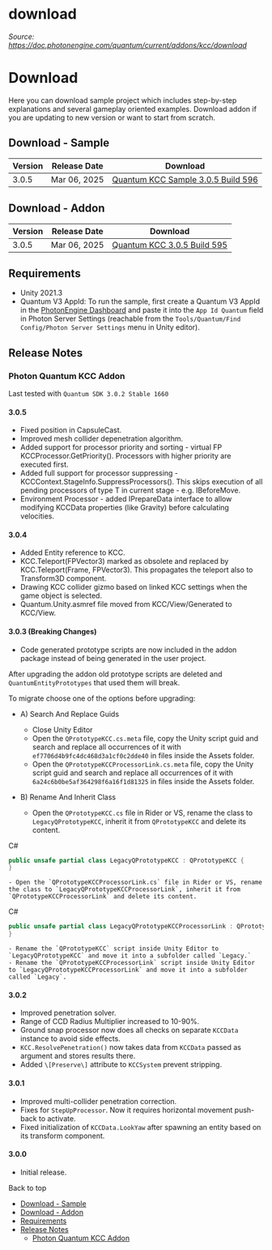# download

_Source: https://doc.photonengine.com/quantum/current/addons/kcc/download_

# Download

Here you can download sample project which includes step-by-step explanations and several gameplay oriented examples. Download addon if you are updating to new version or want to start from scratch.

## Download - Sample

| Version | Release Date | Download |
| --- | --- | --- |
| 3.0.5 | Mar 06, 2025 | [Quantum KCC Sample 3.0.5 Build 596](https://dashboard.photonengine.com/download/quantum/quantum-kcc-sample-3.0.5.zip) |

## Download - Addon

| Version | Release Date | Download |
| --- | --- | --- |
| 3.0.5 | Mar 06, 2025 | [Quantum KCC 3.0.5 Build 595](https://dashboard.photonengine.com/download/quantum/quantum-kcc-3.0.5.unitypackage) | [Release Notes](#3.0.5) |

## Requirements

- Unity 2021.3
- Quantum V3 AppId: To run the sample, first create a Quantum V3 AppId in the [PhotonEngine Dashboard](https://dashboard.photonengine.com) and paste it into the `App Id Quantum` field in Photon Server Settings (reachable from the `Tools/Quantum/Find Config/Photon Server Settings` menu in Unity editor).

## Release Notes

### Photon Quantum KCC Addon

Last tested with `Quantum SDK 3.0.2 Stable 1660`

#### 3.0.5

- Fixed position in CapsuleCast.
- Improved mesh collider depenetration algorithm.
- Added support for processor priority and sorting - virtual FP KCCProcessor.GetPriority(). Processors with higher priority are executed first.
- Added full support for processor suppressing - KCCContext.StageInfo.SuppressProcessors<T>(). This skips execution of all pending processors of type T in current stage - e.g. IBeforeMove.
- Environment Processor - added IPrepareData interface to allow modifying KCCData properties (like Gravity) before calculating velocities.

#### 3.0.4

- Added Entity reference to KCC.
- KCC.Teleport(FPVector3) marked as obsolete and replaced by KCC.Teleport(Frame, FPVector3). This propagates the teleport also to Transform3D component.
- Drawing KCC collider gizmo based on linked KCC settings when the game object is selected.
- Quantum.Unity.asmref file moved from KCC/View/Generated to KCC/View.

#### 3.0.3 (Breaking Changes)

- Code generated prototype scripts are now included in the addon package instead of being generated in the user project.

After upgrading the addon old prototype scripts are deleted and `QuantumEntityPrototypes` that used them will break.

To migrate choose one of the options before upgrading:

  - A) Search And Replace Guids
    - Close Unity Editor
    - Open the `QPrototypeKCC.cs.meta` file, copy the Unity script guid and search and replace all occurrences of it with `ef7706d4b9fc4dc468d3a1cf0c2dde40` in files inside the Assets folder.
    - Open the `QPrototypeKCCProcessorLink.cs.meta` file, copy the Unity script guid and search and replace all occurrences of it with `6a24c6b0be5af364298f6a16f1d81325` in files inside the Assets folder.
  - B) Rename And Inherit Class

    - Open the `QPrototypeKCC.cs` file in Rider or VS, rename the class to `LegacyQPrototypeKCC`, inherit it from `QPrototypeKCC` and delete its content.

C#
```csharp
public unsafe partial class LegacyQPrototypeKCC : QPrototypeKCC {
}

```

    - Open the `QPrototypeKCCProcessorLink.cs` file in Rider or VS, rename the class to `LegacyQPrototypeKCCProcessorLink`, inherit it from `QPrototypeKCCProcessorLink` and delete its content.

C#
```csharp
public unsafe partial class LegacyQPrototypeKCCProcessorLink : QPrototypeKCCProcessorLink {
}

```

    - Rename the `QPrototypeKCC` script inside Unity Editor to `LegacyQPrototypeKCC` and move it into a subfolder called `Legacy.`
    - Rename the `QPrototypeKCCProcessorLink` script inside Unity Editor to `LegacyQPrototypeKCCProcessorLink` and move it into a subfolder called `Legacy`.

#### 3.0.2

- Improved penetration solver.
- Range of CCD Radius Multiplier increased to 10-90%.
- Ground snap processor now does all checks on separate `KCCData` instance to avoid side effects.
- `KCC.ResolvePenetration()` now takes data from `KCCData` passed as argument and stores results there.
- Added `\[Preserve\]` attribute to `KCCSystem` prevent stripping.

#### 3.0.1

- Improved multi-collider penetration correction.
- Fixes for `StepUpProcessor`. Now it requires horizontal movement push-back to activate.
- Fixed initialization of `KCCData.LookYaw` after spawning an entity based on its transform component.

#### 3.0.0

- Initial release.

Back to top

- [Download - Sample](#download-sample)
- [Download - Addon](#download-addon)
- [Requirements](#requirements)
- [Release Notes](#release-notes)
  - [Photon Quantum KCC Addon](#photon-quantum-kcc-addon)